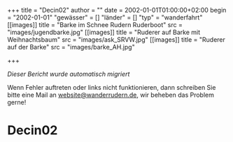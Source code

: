 +++
title = "Decin02"
author = ""
date = 2002-01-01T01:00:00+02:00
begin = "2002-01-01"
"gewässer" = []
"länder" = []
"typ" = "wanderfahrt"
[[images]]
title = "Barke im Schnee Rudern Ruderboot"
src = "images/jugendbarke.jpg"
[[images]]
title = "Ruderer auf Barke mit Weihnachtsbaum"
src = "images/ask_SRVW.jpg"
[[images]]
title = "Ruderer auf der Barke"
src = "images/barke_AH.jpg"

+++


*Dieser Bericht wurde automatisch migriert*

Wenn Fehler auftreten oder links nicht funktionieren, dann schreiben Sie bitte eine Mail an website@wanderrudern.de, wir beheben das Problem gerne!



# Decin02



